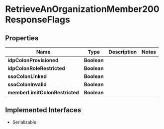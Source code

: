 

# RetrieveAnOrganizationMember200ResponseFlags


## Properties

| Name | Type | Description | Notes |
|------------ | ------------- | ------------- | -------------|
|**idpColonProvisioned** | **Boolean** |  |  |
|**idpColonRoleRestricted** | **Boolean** |  |  |
|**ssoColonLinked** | **Boolean** |  |  |
|**ssoColonInvalid** | **Boolean** |  |  |
|**memberLimitColonRestricted** | **Boolean** |  |  |


## Implemented Interfaces

* Serializable



